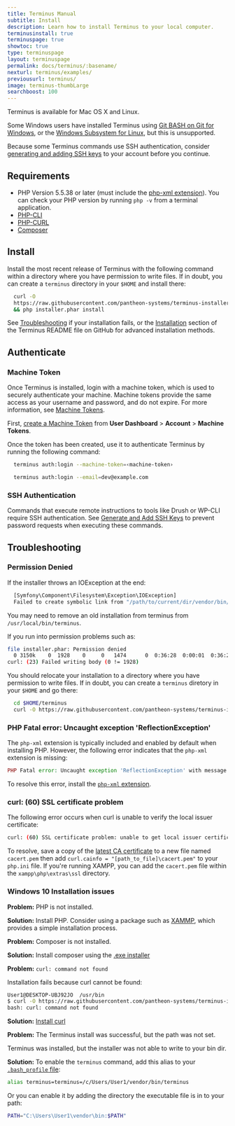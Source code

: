 ```yaml
---
title: Terminus Manual
subtitle: Install
description: Learn how to install Terminus to your local computer.
terminusinstall: true
terminuspage: true
showtoc: true
type: terminuspage
layout: terminuspage
permalink: docs/terminus/:basename/
nexturl: terminus/examples/
previousurl: terminus/
image: terminus-thumbLarge
searchboost: 100
---
```


Terminus is available for Mac OS X and Linux.

Some Windows users have installed Terminus using [Git BASH on Git for Windows](https://git-for-windows.github.io/), or the [Windows Subsystem for Linux](https://docs.microsoft.com/en-us/windows/wsl/install-win10), but this is unsupported.

Because some Terminus commands use SSH authentication, consider [generating and adding SSH keys](/docs/ssh-keys/) to your account before you continue.

## Requirements

- PHP Version 5.5.38 or later (must include the [php-xml extension](https://secure.php.net/manual/en/dom.setup.php)). You can check your PHP version by running `php -v` from a terminal application.
- [PHP-CLI](http://www.php-cli.com/)
- [PHP-CURL](https://secure.php.net/manual/en/curl.setup.php)
- [Composer](https://getcomposer.org/download/)

## Install

Install the most recent release of Terminus with the following command within a directory where you have permission to write files. If in doubt, you can create a <code>terminus</code> directory in your <code>\$HOME</code> and install there:

```bash
  curl -O
  https://raw.githubusercontent.com/pantheon-systems/terminus-installer/master/builds/installer.phar
  && php installer.phar install
```

See [Troubleshooting](#troubleshooting) if your installation fails, or the [Installation](https://github.com/pantheon-systems/terminus#installation) section of the Terminus README file on GitHub for advanced installation methods.

## Authenticate

### Machine Token

Once Terminus is installed, login with a machine token, which is used to securely authenticate your machine. Machine tokens provide the same access as your username and password, and do not expire. For more information, see [Machine Tokens](/docs/machine-tokens).

First, [create a Machine Token](https://dashboard.pantheon.io/login?destination=%2Fuser#account/tokens/create/terminus/) from **User Dashboard** > **Account** > **Machine Tokens**.

Once the token has been created, use it to authenticate Terminus by running the following command:

```bash
  terminus auth:login --machine-token=‹machine-token›
```

```bash
  terminus auth:login --email=dev@example.com
```

### SSH Authentication

Commands that execute remote instructions to tools like Drush or WP-CLI require SSH authentication. See [Generate and Add SSH Keys](/docs/ssh-keys/) to prevent password requests when executing these commands.

## Troubleshooting

### Permission Denied

If the installer throws an IOException at the end:

```bash
  [Symfony\Component\Filesystem\Exception\IOException]
  Failed to create symbolic link from "/path/to/current/dir/vendor/bin/terminus" to "/usr/local/bin/terminus".
```

You may need to remove an old installation from terminus from `/usr/local/bin/terminus`.

If you run into permission problems such as:

```bash
file installer.phar: Permission denied
  0 3150k    0  1928    0     0   1474      0  0:36:28  0:00:01  0:36:27  7330
curl: (23) Failed writing body (0 != 1928)
```

You should relocate your installation to a directory where you have permission to write files. If in doubt, you can create a `terminus` diretory in your `$HOME` and go there:

```bash
  cd $HOME/terminus
  curl -O https://raw.githubusercontent.com/pantheon-systems/terminus-installer/master/builds/installer.phar && php installer.phar install</code></pre></figure>
```

### PHP Fatal error: Uncaught exception 'ReflectionException'

The `php-xml` extension is typically included and enabled by default when installing PHP. However, the following error indicates that the `php-xml` extension is missing:

```php
PHP Fatal error: Uncaught exception 'ReflectionException' with message 'Class DOMDocument does not exist' in /root/vendor/consolidation/output-formatters/src/Transformations/DomToArraySimplifier.php:24
```

To resolve this error, install the [`php-xml` extension](https://secure.php.net/manual/en/dom.setup.php).

### curl: (60) SSL certificate problem

The following error occurs when curl is unable to verify the local issuer certificate:

```bash
curl: (60) SSL certificate problem: unable to get local issuer certificate
```

To resolve, save a copy of the [latest CA certificate](https://curl.haxx.se/docs/caextract.html) to a new file named `cacert.pem` then add `curl.cainfo = "[path_to_file]\cacert.pem"` to your `php.ini` file. If you're running XAMPP, you can add the `cacert.pem` file within the `xampp\php\extras\ssl` directory.

### Windows 10 Installation issues

**Problem:** PHP is not installed.

**Solution:** Install PHP. Consider using a package such as [XAMMP](https://www.apachefriends.org/index.html), which provides a simple installation process.

**Problem:** Composer is not installed.

**Solution:** Install composer using the [.exe installer](https://getcomposer.org/doc/00-intro.md#installation-windows)

**Problem:** `curl: command not found`

Installation fails because curl cannot be found:

```bash
User1@DESKTOP-UBJ92JO  /usr/bin
$ curl -O https://raw.githubusercontent.com/pantheon-systems/terminus-installer/master/builds/installer.phar && php installer.phar install
bash: curl: command not found
```

**Solution:** [Install curl](https://stackoverflow.com/questions/9507353/how-do-i-install-set-up-and-use-curl-on-windows)

**Problem:** The Terminus install was successful, but the path was not set.

Terminus was installed, but the installer was not able to write to your bin dir.

**Solution:** To enable the `terminus` command, add this alias to your [`.bash_profile` file](https://askubuntu.com/questions/969632/where-is-bash-profile-located-in-windows-subsystem-for-linux):

```bash
alias terminus=terminus=/c/Users/User1/vendor/bin/terminus
```

Or you can enable it by adding the directory the executable file is in to your path:

```bash
PATH="C:\Users\User1\vendor\bin:$PATH"
```
